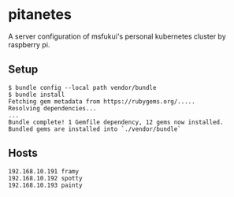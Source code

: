 # pitanetes

A server configuration of msfukui's personal kubernetes cluster by raspberry pi.

## Setup

```
$ bundle config --local path vendor/bundle
$ bundle install
Fetching gem metadata from https://rubygems.org/.....
Resolving dependencies...
...
Bundle complete! 1 Gemfile dependency, 12 gems now installed.
Bundled gems are installed into `./vendor/bundle`
```

## Hosts

```
192.168.10.191 framy
192.168.10.192 spotty
192.168.10.193 painty
```
